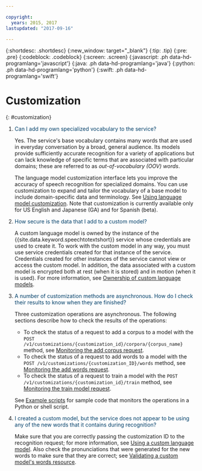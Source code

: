 ```yaml
---

copyright:
  years: 2015, 2017
lastupdated: "2017-09-16"

---
```


{:shortdesc: .shortdesc}
{:new_window: target="_blank"}
{:tip: .tip}
{:pre: .pre}
{:codeblock: .codeblock}
{:screen: .screen}
{:javascript: .ph data-hd-programlang='javascript'}
{:java: .ph data-hd-programlang='java'}
{:python: .ph data-hd-programlang='python'}
{:swift: .ph data-hd-programlang='swift'}

# Customization
{: #customization}

1.  <span style="color:#003F69">Can I add my own specialized vocabulary to the service?</span>

    Yes. The service's base vocabulary contains many words that are used in everyday conversation by a broad, general audience. Its models provide sufficiently accurate recognition for a variety of applications but can lack knowledge of specific terms that are associated with particular domains; these are referred to as *out-of-vocabulary (OOV) words*.

    The language model customization interface lets you improve the accuracy of speech recognition for specialized domains. You can use customization to expand and tailor the vocabulary of a base model to include domain-specific data and terminology. See [Using language model customization](/docs/services/speech-to-text/custom.html). Note that customization is currently available only for US English and Japanese (GA) and for Spanish (beta).

1.  <span style="color:#003F69">How secure is the data that I add to a custom model?</span>

    A custom language model is owned by the instance of the {{site.data.keyword.speechtotextshort}} service whose credentials are used to create it. To work with the custom model in any way, you must use service credentials created for that instance of the service. Credentials created for other instances of the service cannot view or access the custom model. In addition, the data associated with a custom model is encrypted both at rest (when it is stored) and in motion (when it is used). For more information, see [Ownership of custom language models](/docs/services/speech-to-text/custom.html#customOwner).

1.  <span style="color:#003F69">A number of customization methods are asynchronous. How do I check their results to know when they are finished?</span>

    Three customization operations are asynchronous. The following sections describe how to check the results of the operations:
    -   To check the status of a request to add a corpus to a model with the `POST /v1/customizations/{customization_id}/corpora/{corpus_name}` method, see [Monitoring the add corpus request](/docs/services/speech-to-text/custom.html#monitorCorpus).
    -   To check the status of a request to add words to a model with the `POST /v1/customizations/{customization_ID}/words` method, see [Monitoring the add words request](/docs/services/speech-to-text/custom.html#monitorWords).
    -   To check the status of a request to train a model with the `POST /v1/customizations/{customization_id}/train` method, see [Monitoring the train model request](/docs/services/speech-to-text/custom.html#monitorTraining).

    See [Example scripts](/docs/services/speech-to-text/custom.html#exampleScripts) for sample code that monitors the operations in a Python or shell script.

1.  <span style="color:#003F69">I created a custom model, but the service does not appear to be using any of the new words that it contains during recognition?</span>

    Make sure that you are correctly passing the customization ID to the recognition request; for more information, see [Using a custom language model](/docs/services/speech-to-text/custom.html#useModel). Also check the pronunciations that were generated for the new words to make sure that they are correct; see [Validating a custom model's words resource](/docs/services/speech-to-text/custom.html#validateModel).
